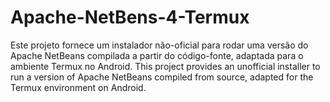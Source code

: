 # Apache-NetBens-4-Termux
Este projeto fornece um instalador não-oficial para rodar uma versão do Apache NetBeans compilada a partir do código-fonte, adaptada para o ambiente Termux no Android.  This project provides an unofficial installer to run a version of Apache NetBeans compiled from source, adapted for the Termux environment on Android.
